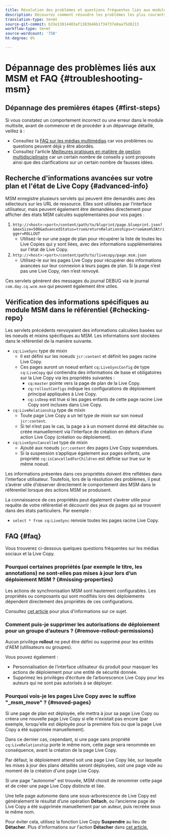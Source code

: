 ```yaml
---
title: Résolution des problèmes et questions fréquentes liés aux modules multimédias
description: Découvrez comment résoudre les problèmes les plus courants liés aux MSM et obtenir des réponses aux questions les plus courantes liées aux MSM.
translation-type: tm+mt
source-git-commit: b33e13814403af1383b46b1f34737e8aa75d8213
workflow-type: tm+mt
source-wordcount: '758'
ht-degree: 0%

---
```



# Dépannage des problèmes liés aux MSM et FAQ {#troubleshooting-msm}

## Dépannage des premières étapes {#first-steps}

Si vous constatez un comportement incorrect ou une erreur dans le module multisite, avant de commencer et de procéder à un dépannage détaillé, veillez à :

* Consultez la [FAQ sur les médias multimédias](#faq) car vos problèmes ou questions peuvent déjà y être abordés.
* Consultez l&#39;article [Meilleures pratiques en matière de gestion multidisciplinaire](best-practices.md) car un certain nombre de conseils y sont proposés ainsi que des clarifications sur un certain nombre de fausses idées.

## Recherche d&#39;informations avancées sur votre plan et l&#39;état de Live Copy {#advanced-info}

MSM enregistre plusieurs servlets qui peuvent être demandés avec des sélecteurs sur les URL de ressource. Elles sont utilisées par l’interface utilisateur, mais peuvent également être demandées directement pour afficher des états MSM calculés supplémentaires pour vos pages :

1. `http://<host>:<port>/content/path/to/bluprint/page.blueprint.json?&maxSize=500&advancedStatus=true&returnRelationships=true&msm%3Atrigger=ROLLOUT`
   * Utilisez-le sur une page de plan pour récupérer la liste de toutes les Live Copies qui y sont liées, avec des informations supplémentaires sur l&#39;état de Live Copy.
1. `http://<host>:<port>/content/path/to/livecopy/page.msm.json`
   * Utilisez-le sur les pages Live Copy pour récupérer des informations avancées sur leur connexion à leurs pages de plan. Si la page n’est pas une Live Copy, rien n’est renvoyé.

Ces servlets génèrent des messages du journal DEBUG via le journal `com.day.cq.wcm.msm` qui peuvent également être utiles.

## Vérification des informations spécifiques au module MSM dans le référentiel {#checking-repo}

Les servlets précédents renvoyaient des informations calculées basées sur les noeuds et mixins spécifiques au MSM. Les informations sont stockées dans le référentiel de la manière suivante.

* `cq:LiveSync` type de mixin
   * Il est défini sur les noeuds `jcr:content` et définit les pages racine Live Copy.
   * Ces pages auront un noeud enfant `cq:LiveSyncConfig` de type `cq:LiveCopy` qui contiendra des informations de base et obligatoires sur la Live Copy via les propriétés suivantes :
      * `cq:master` pointe vers la page de plan de la Live Copy.
      * `cq:rolloutConfigs` indique les configurations de déploiement principal appliquées à Live Copy.
      * `cq:isDeep` est true si les pages enfants de cette page racine Live Copy sont incluses dans Live Copy.
* `cq:LiveRelationship` type de mixin
   * Toute page Live Copy a un tel type de mixin sur son noeud `jcr:content`.
   * Si tel n’est pas le cas, la page a à un moment donné été détachée ou créée manuellement via l’interface de création en dehors d’une action Live Copy (création ou déploiement).
* `cq:LiveSyncCancelled` type de mixin
   * Ajouté aux noeuds `jcr:content` des pages Live Copy suspendues.
   * Si la suspension s’applique également aux pages enfants, une propriété `cq:isCancelledForChildren` est définie sur true sur le même noeud.

Les informations présentes dans ces propriétés doivent être reflétées dans l’interface utilisateur. Toutefois, lors de la résolution des problèmes, il peut s’avérer utile d’observer directement le comportement des MSM dans le référentiel lorsque des actions MSM se produisent.

La connaissance de ces propriétés peut également s’avérer utile pour requête de votre référentiel et découvrir des jeux de pages qui se trouvent dans des états particuliers. Par exemple :

* `select * from cq:LiveSync` renvoie toutes les pages racine Live Copy.

## FAQ {#faq}

Vous trouverez ci-dessous quelques questions fréquentes sur les médias sociaux et la Live Copy.

### Pourquoi certaines propriétés (par exemple le titre, les annotations) ne sont-elles pas mises à jour lors d’un déploiement MSM ? {#missing-properties}

Les actions de synchronisation MSM sont hautement configurables. Les propriétés ou composants qui sont modifiés lors des déploiements dépendent directement des propriétés de ces configurations.

Consultez [cet article](best-practices.md) pour plus d&#39;informations sur ce sujet.

### Comment puis-je supprimer les autorisations de déploiement pour un groupe d’auteurs ? {#remove-rollout-permissions}

Aucun privilège **rollout** ne peut être défini ou supprimé pour les entités d&#39;AEM (utilisateurs ou groupes).

Vous pouvez également :

* Personnalisation de l’interface utilisateur du produit pour masquer les actions de déploiement pour une entité de sécurité donnée.
* Supprimez les privilèges d’écriture de l’arborescence Live Copy pour les auteurs qui ne sont pas autorisés à se déployer.

### Pourquoi vois-je les pages Live Copy avec le suffixe &quot;_msm_move&quot; ? {#moved-pages}

Si une page de plan est déployée, elle mettra à jour sa page Live Copy ou créera une nouvelle page Live Copy si elle n&#39;existait pas encore (par exemple, lorsqu&#39;elle est déployée pour la première fois ou que la page Live Copy a été supprimée manuellement).

Dans ce dernier cas, cependant, si une page sans propriété `cq:LiveRelationship` porte le même nom, cette page sera renommée en conséquence, avant la création de la page Live Copy.

Par défaut, le déploiement attend soit une page Live Copy liée, sur laquelle les mises à jour des plans détaillés seront déployées, soit une page vide au moment de la création d&#39;une page Live Copy.

Si une page &quot;autonome&quot; est trouvée, MSM choisit de renommer cette page et de créer une page Live Copy distincte et liée.

Une telle page autonome dans une sous-arborescence de Live Copy est généralement le résultat d’une opération **Détach**, ou l’ancienne page de Live Copy a été supprimée manuellement par un auteur, puis recréée sous le même nom.

Pour éviter cela, utilisez la fonction Live Copy **Suspendre** au lieu de **Détacher**. Plus d&#39;informations sur l&#39;action **Détacher** dans [cet article.](creating-live-copies.md)
